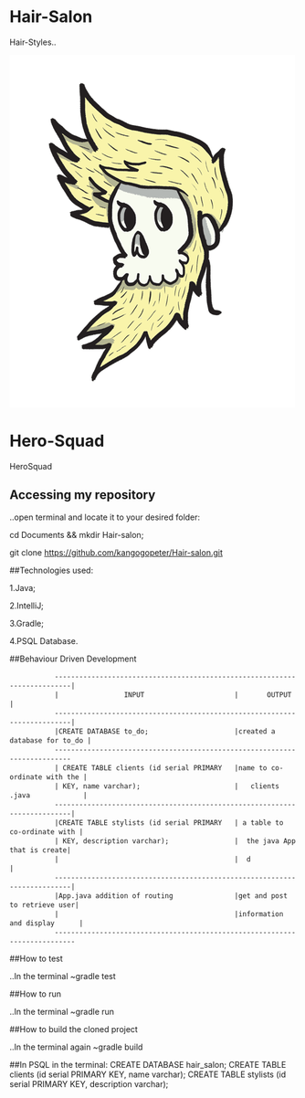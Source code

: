 # Hair-Salon
Hair-Styles..

![Hair-style](https://github.com/kangogopeter/Hair-Salon/blob/master/src/main/resources/public/images/moving.gif)
# Hero-Squad
HeroSquad
## Accessing my repository
..open terminal and locate it to your desired folder:

cd Documents && mkdir Hair-salon;

git clone https://github.com/kangogopeter/Hair-salon.git

##Technologies used:

1.Java;

2.IntelliJ;

3.Gradle;

4.PSQL Database.

##Behaviour Driven Development


               --------------------------------------------------------------------------|
               |                INPUT                      |       OUTPUT                |
               --------------------------------------------------------------------------|
               |CREATE DATABASE to_do;                     |created a database for to_do |
               --------------------------------------------------------------------------
               | CREATE TABLE clients (id serial PRIMARY   |name to co-ordinate with the |
               | KEY, name varchar);                       |   clients .java             |
               --------------------------------------------------------------------------|
               |CREATE TABLE stylists (id serial PRIMARY   | a table to co-ordinate with |
               | KEY, description varchar);                |  the java App that is create|
               |                                           |  d                          |
               --------------------------------------------------------------------------|
               |App.java addition of routing               |get and post to retrieve user|
               |                                           |information and display      |
               ---------------------------------------------------------------------------

##How to test

..In the terminal
~gradle test

##How to run

..In the terminal
~gradle run

##How to build the cloned project

..In the terminal again
~gradle build



##In PSQL in the terminal:
CREATE DATABASE hair_salon;
CREATE TABLE clients (id serial PRIMARY KEY, name varchar);
CREATE TABLE stylists (id serial PRIMARY KEY, description varchar);
